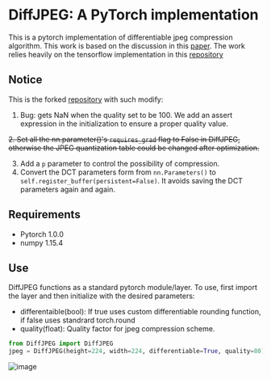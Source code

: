 # DiffJPEG: A PyTorch implementation

This is a pytorch implementation of differentiable jpeg compression algorithm.  This work is based on the discussion in this [paper](https://machine-learning-and-security.github.io/papers/mlsec17_paper_54.pdf).  The work relies heavily on the tensorflow implementation in this [repository](https://github.com/rshin/differentiable-jpeg)

## Notice
This is the forked [repository](https://github.com/mlomnitz/DiffJPEG) with such modify:
1. Bug: gets NaN when the quality set to be 100. We add an assert expression in the initialization to ensure a proper quality value.

~~2. Set all the nn.parameter()'s `requires_grad` flag to False in DiffJPEG, otherwise the JPEG quantization table could be changed after optimization.~~

3. Add a `p` parameter to control the possibility of compression.
4. Convert the DCT parameters form from `nn.Parameters()` to `self.register_buffer(persistent=False)`. It avoids saving the DCT parameters again and again.

## Requirements
- Pytorch 1.0.0
- numpy 1.15.4

## Use

DiffJPEG functions as a standard pytorch module/layer.  To use, first import the layer and then initialize with the desired parameters:
- differentaible(bool): If true uses custom differentiable rounding function, if false uses standrard torch.round
- quality(float): Quality factor for jpeg compression scheme.

``` python
from DiffJPEG import DiffJPEG
jpeg = DiffJPEG(height=224, width=224, differentiable=True, quality=80)
```

![image](./diffjpeg.png)
